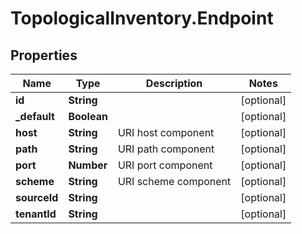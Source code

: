 # TopologicalInventory.Endpoint

## Properties
Name | Type | Description | Notes
------------ | ------------- | ------------- | -------------
**id** | **String** |  | [optional] 
**_default** | **Boolean** |  | [optional] 
**host** | **String** | URI host component | [optional] 
**path** | **String** | URI path component | [optional] 
**port** | **Number** | URI port component | [optional] 
**scheme** | **String** | URI scheme component | [optional] 
**sourceId** | **String** |  | [optional] 
**tenantId** | **String** |  | [optional] 


